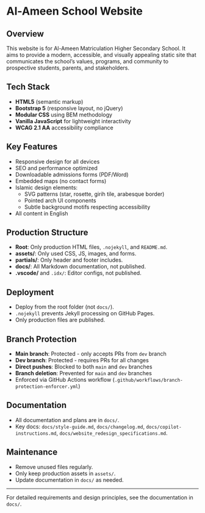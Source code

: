 # Al-Ameen School Website

## Overview

This website is for Al-Ameen Matriculation Higher Secondary School. It aims to provide a modern, accessible, and visually appealing static site that communicates the school’s values, programs, and community to prospective students, parents, and stakeholders.

## Tech Stack

- **HTML5** (semantic markup)
- **Bootstrap 5** (responsive layout, no jQuery)
- **Modular CSS** using BEM methodology
- **Vanilla JavaScript** for lightweight interactivity
- **WCAG 2.1 AA** accessibility compliance

## Key Features

- Responsive design for all devices
- SEO and performance optimized
- Downloadable admissions forms (PDF/Word)
- Embedded maps (no contact forms)
- Islamic design elements:
  - SVG patterns (star, rosette, girih tile, arabesque border)
  - Pointed arch UI components
  - Subtle background motifs respecting accessibility
- All content in English

## Production Structure

- **Root**: Only production HTML files, `.nojekyll`, and `README.md`.
- **assets/**: Only used CSS, JS, images, and forms.
- **partials/**: Only header and footer includes.
- **docs/**: All Markdown documentation, not published.
- **.vscode/** and `.idx/`: Editor configs, not published.

## Deployment

- Deploy from the root folder (not `docs/`).
- `.nojekyll` prevents Jekyll processing on GitHub Pages.
- Only production files are published.

## Branch Protection

- **Main branch**: Protected - only accepts PRs from `dev` branch
- **Dev branch**: Protected - requires PRs for all changes
- **Direct pushes**: Blocked to both `main` and `dev` branches
- **Branch deletion**: Prevented for `main` and `dev` branches
- Enforced via GitHub Actions workflow (`.github/workflows/branch-protection-enforcer.yml`)

## Documentation

- All documentation and plans are in `docs/`.
- Key docs: `docs/style-guide.md`, `docs/changelog.md`, `docs/copilot-instructions.md`, `docs/website_redesign_specifications.md`.

## Maintenance

- Remove unused files regularly.
- Only keep production assets in `assets/`.
- Update documentation in `docs/` as needed.

---

For detailed requirements and design principles, see the documentation in `docs/`.
